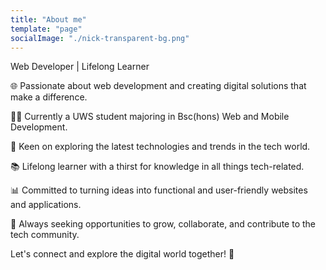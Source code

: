 ```yaml
---
title: "About me"
template: "page"
socialImage: "./nick-transparent-bg.png"
---
```

Web Developer | Lifelong Learner

🌐 Passionate about web development and creating digital solutions that make a difference.

👨‍💻 Currently a UWS student majoring in Bsc(hons) Web and Mobile Development.

🚀 Keen on exploring the latest technologies and trends in the tech world.

📚 Lifelong learner with a thirst for knowledge in all things tech-related.

📊 Committed to turning ideas into functional and user-friendly websites and applications.

🎯 Always seeking opportunities to grow, collaborate, and contribute to the tech community.

Let's connect and explore the digital world together! 🌟
